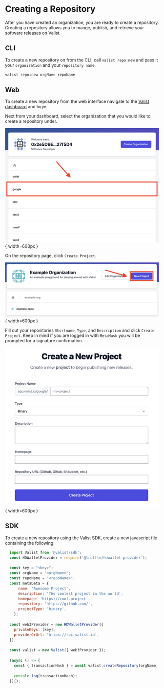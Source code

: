 # Creating a Repository

After you have created an organization, you are ready to create a repository. Creating a repository allows you to mange, publish, and retrieve your software releases on Valist.

## CLI

To create a new repository on from the CLI, call `valist repo:new` and pass it your `organization` and your `repository name`.

```bash
valist repo:new orgName repoName
```

## Web

To create a new repository from the web interface navigate to the [Valist dashboard](https://app.valist.io) and login.

Next from your dashboard, select the organization that you would like to create a repository under.

![select-repository](img/valist-select-org.png){ width=600px }

On the repository page, click `Create Project`.

![create-repository-button](img/valist-create-project-button.png){ width=600px }

Fill out your repositories `Shortname`, `Type`, and `Description` and click `Create Project`. Keep in mind if you are logged in with `MetaMask` you will be prompted for a signature confirmation.

![create-repository-form](img/valist-create-repo-form.png){ width=600px }

## SDK

To create a new repository using the Valist SDK, create a new javascript file containing the following:

```javascript
  import Valist from '@valist/sdk';
  const HDWalletProvider = require('@truffle/hdwallet-provider');

  const key = "<key>";
  const orgName = "<orgName>";
  const repoName = "<repoName>";
  const metaData = {
      name: 'Awesome Project',
      description: 'The coolest project in the world',
      homepage: 'https://cool.project',
      repository: 'https://github.com/',
      projectType: 'binary',
    };

  const web3Provider = new HDWalletProvider({
    privateKeys: [key],
    providerOrUrl: 'https://rpc.valist.io',
  });

  const valist = new Valist({ web3Provider });

  (async () => {
    const { transactionHash } = await valist.createRepository(orgName, repoName, metaData);

    console.log(transactionHash);
  })();
```
